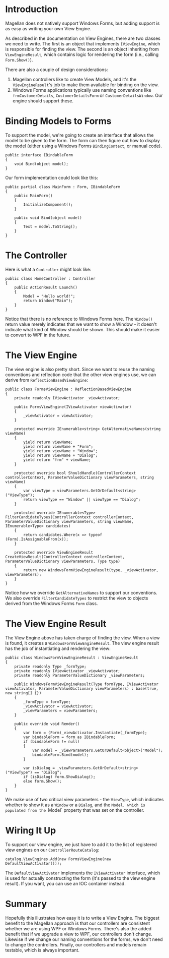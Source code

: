 # Introduction #

Magellan does not natively support Windows Forms, but adding support is as easy as writing your own View Engine.

As described in the documentation on View Engines, there are two classes we need to write. The first is an object that implements `IViewEngine`, which is responsible for finding the view. The second is an object inheriting from `ViewEngineResult`, which contains logic for rendering the form (i.e., calling `Form.Show()`).

There are also a couple of design considerations:

  1. Magellan controllers like to create View Models, and it's the `ViewEngineResult`'s job to make them available for binding on the view.
  1. Windows Forms applications typically use naming conventions like `frmCustomerDetails`, `CustomerDetailsForm` or `CustomerDetailsWindow`. Our engine should support these.

# Binding Models to Forms #

To support the model, we're going to create an interface that allows the model to be given to the form. The form can then figure out how to display the model (either using a Windows Forms `BindingContext`, or manual code).

```
public interface IBindableForm
{
    void Bind(object model);
}
```

Our form implementation could look like this:

```
public partial class MainForm : Form, IBindableForm
{
    public MainForm()
    {
        InitializeComponent();
    }

    public void Bind(object model)
    {
        Text = model.ToString();
    }
}
```

# The Controller #

Here is what a `Controller` might look like:

```
public class HomeController : Controller
{
    public ActionResult Launch()
    {
        Model = "Hello world!";
        return Window("Main");
    }
}
```

Notice that there is no reference to Windows Forms here. The `Window()` return value merely indicates that we want to show a Window - it doesn't indicate what kind of Window should be shown. This should make it easier to convert to WPF in the future.

# The View Engine #

The view engine is also pretty short. Since we want to reuse the naming conventions and reflection code that the other view engines use, we can derive from `ReflectionBasedViewEngine`:

```
public class FormsViewEngine : ReflectionBasedViewEngine
{
    private readonly IViewActivator _viewActivator;

    public FormsViewEngine(IViewActivator viewActivator)
    {
        _viewActivator = viewActivator;
    }

    protected override IEnumerable<string> GetAlternativeNames(string viewName)
    {
        yield return viewName;
        yield return viewName + "Form";
        yield return viewName + "Window";
        yield return viewName + "Dialog";
        yield return "frm" + viewName;
    }

    protected override bool ShouldHandle(ControllerContext controllerContext, ParameterValueDictionary viewParameters, string viewName)
    {
        var viewType = viewParameters.GetOrDefault<string>("ViewType");
        return viewType == "Window" || viewType == "Dialog";
    }

    protected override IEnumerable<Type> FilterCandidateTypes(ControllerContext controllerContext, ParameterValueDictionary viewParameters, string viewName, IEnumerable<Type> candidates)
    {
        return candidates.Where(x => typeof (Form).IsAssignableFrom(x));
    }

    protected override ViewEngineResult CreateViewResult(ControllerContext controllerContext, ParameterValueDictionary viewParameters, Type type)
    {
        return new WindowsFormViewEngineResult(type, _viewActivator, viewParameters);
    }
}
```

Notice how we override `GetAlternativeNames` to support our conventions. We also override `FilterCandidateTypes` to restrict the view to objects derived from the Windows Forms `Form` class.

# The View Engine Result #

The View Engine above has taken charge of finding the view. When a view is found, it creates a `WindowsFormViewEngineResult`. The view engine result has the job of instantiating and rendering the view:

```
public class WindowsFormViewEngineResult : ViewEngineResult
{
    private readonly Type _formType;
    private readonly IViewActivator _viewActivator;
    private readonly ParameterValueDictionary _viewParameters;

    public WindowsFormViewEngineResult(Type formType, IViewActivator viewActivator, ParameterValueDictionary viewParameters) : base(true, new string[] {})
    {
        _formType = formType;
        _viewActivator = viewActivator;
        _viewParameters = viewParameters;
    }

    public override void Render()
    {
        var form = (Form)_viewActivator.Instantiate(_formType);
        var bindableForm = form as IBindableForm;
        if (bindableForm != null)
        {
            var model = _viewParameters.GetOrDefault<object>("Model");
            bindableForm.Bind(model);
        }

        var isDialog = _viewParameters.GetOrDefault<string>("ViewType") == "Dialog";
        if (isDialog) form.ShowDialog();
        else form.Show();
    }
}
```

We make use of two critical view parameters - the `ViewType`, which indicates whether to show it as a `Window` or a `Dialog`, and the `Model, which is populated from the `Model` property that was set on the controller.

# Wiring It Up #
To support our view engine, we just have to add it to the list of registered view engines on our `ControllerRouteCatalog`:

```
catalog.ViewEngines.Add(new FormsViewEngine(new DefaultViewActivator()));
```

The `DefaultViewActivator` implements the `IViewActivator` interface, which is used for actually constructing the form (it's passed to the view engine result). If you want, you can use an IOC container instead.

# Summary #

Hopefully this illustrates how easy it is to write a View Engine. The biggest benefit to the Magellan approach is that our controllers are consistent whether we are using WPF or Windows Forms. There's also the added benefit that if we upgrade a view to WPF, our controllers don't change. Likewise if we change our naming conventions for the forms, we don't need to change the controllers. Finally, our controllers and models remain testable, which is always important.